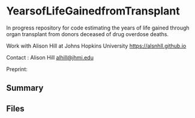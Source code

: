 # YearsofLifeGainedfromTransplant

In progress repository for code estimating the years of life gained through organ transplant from donors deceased of drug overdose deaths.

Work with Alison Hill at Johns Hopkins University https://alsnhll.github.io

Contact : Alison Hill alhill@jhmi.edu

Preprint: 

## Summary



## Files

